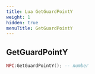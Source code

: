 ```yaml
---
title: Lua GetGuardPointY
weight: 1
hidden: true
menuTitle: GetGuardPointY
---
```

## GetGuardPointY
```lua
NPC:GetGuardPointY(); -- number
```